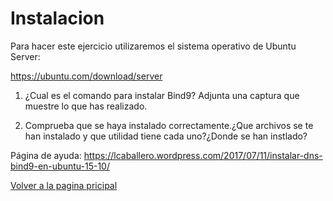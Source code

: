 # Instalacion

Para hacer este ejercicio utilizaremos el sistema operativo de Ubuntu Server:

https://ubuntu.com/download/server

1. ¿Cual es el comando para instalar Bind9? Adjunta una captura que muestre lo que has realizado.

1. Comprueba que se haya instalado correctamente.¿Que archivos se te han instalado y que utilidad tiene cada uno?¿Donde se han instlado?

Página de ayuda: https://lcaballero.wordpress.com/2017/07/11/instalar-dns-bind9-en-ubuntu-15-10/

[Volver a la pagina pricipal](README.md)
